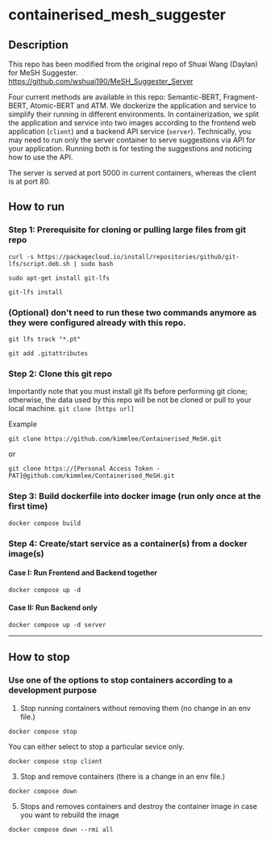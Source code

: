 # containerised_mesh_suggester

## Description
This repo has been modified from the original repo of Shuai Wang (Daylan) for MeSH Suggester. 
https://github.com/wshuai190/MeSH_Suggester_Server

Four current methods are available in this repo: Semantic-BERT, Fragment-BERT, Atomic-BERT and ATM. We dockerize the application and service to simplify their running in different environments. In containerization, we split the application and service into two images according to the frontend web application (`client`) and a backend API service (`server`). Technically, you may need to run only the server container to serve suggestions via API for your application. Running both is for testing the suggestions and noticing how to use the API.

The server is served at port 5000 in current containers, whereas the client is at port 80.
  
## How to run

### Step 1: Prerequisite for cloning or pulling large files from git repo

`curl -s https://packagecloud.io/install/repositories/github/git-lfs/script.deb.sh | sudo bash`

`sudo apt-get install git-lfs`

`git-lfs install`

  
### (Optional) don't need to run these two commands anymore as they were configured already with this repo.

`git lfs track "*.pt"`

`git add .gitattributes`


### Step 2: Clone this git repo
Importantly note that you must install git lfs before performing git clone; otherwise, the data used by this repo will be not be cloned or pull to your local machine.
`git clone [https url]`

Example

`git clone https://github.com/kimmlee/Containerised_MeSH.git`

or 

`git clone https://[Personal Access Token - PAT]@github.com/kimmlee/Containerised_MeSH.git`

  
### Step 3: Build dockerfile into docker image (run only once at the first time)
`docker compose build`


### Step 4: Create/start service as a container(s) from a docker image(s)

#### Case I: Run Frontend and Backend together
`docker compose up -d`

#### Case II: Run Backend only 
`docker compose up -d server`

------------------------------------------------------------------------------------------------------------------

## How to stop

### Use one of the options to stop containers according to a development purpose
 1. Stop running containers without removing them (no change in an env file.)
    
`docker compose stop`

You can either select to stop a particular sevice only.

`docker compose stop client`

3. Stop and remove containers (there is a change in an env file.)

`docker compose down`

5. Stops and removes containers and destroy the container image in case you want to rebuild the image

`docker compose down --rmi all`
